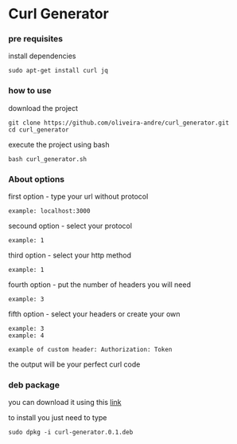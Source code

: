 # Curl Generator

### pre requisites

install dependencies

```
sudo apt-get install curl jq
```

### how to use

download the project

```
git clone https://github.com/oliveira-andre/curl_generator.git
cd curl_generator
```

execute the project using bash

```
bash curl_generator.sh
```

### About options

first option - type your url without protocol 
```
example: localhost:3000
```

secound option - select your protocol
```
example: 1
```

third option - select your http method
```
example: 1
```

fourth option - put the number of headers you will need
```
example: 3
```

fifth option - select your headers or create your own
```
example: 3
example: 4
```

```
example of custom header: Authorization: Token
```

the output will be your perfect curl code

### deb package

you can download it using this [link](https://mega.nz/file/C2pTiJLA#tCVdv41DC9lB6vdENWtGxEH2ZSeIDpcDEv_Fwovp5xU)

to install you just need to type
```
sudo dpkg -i curl-generator.0.1.deb
```
